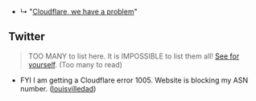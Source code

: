 - ↳ "[Cloudflare, we have a problem](../PEOPLE.md)"

## Twitter

> TOO MANY to list here. It is IMPOSSIBLE to list them all! [See for yourself](https://twitter.com/search?q=cloudflare&f=live). (Too many to read)






- FYI I am getting a Cloudflare error 1005. Website is blocking my ASN number. ([louisvilledad](https://twitter.com/LouisvilleDad/status/1397268106049998850))


[//]: # (don't touch this line!! birds)
